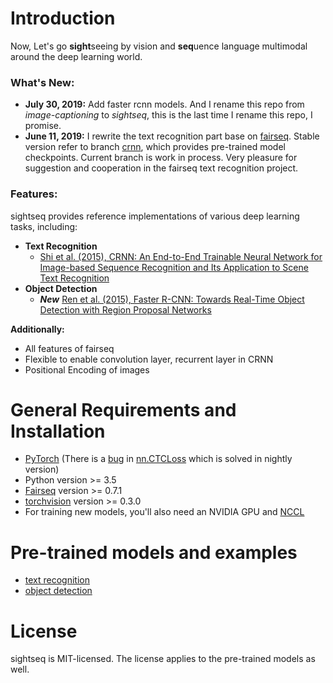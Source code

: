 # Introduction

Now, Let's go **sight**seeing by vision and **seq**uence language multimodal around the deep learning world.

### What's New:

- **July 30, 2019:** Add faster rcnn models. And I rename this repo from *image-captioning* to *sightseq*, this is the last time I rename this repo, I promise.
- **June 11, 2019:** I rewrite the text recognition part base on [fairseq](https://github.com/pytorch/fairseq). Stable version refer to branch [crnn](https://github.com/zhiqwang/image-captioning/tree/crnn), which provides pre-trained model checkpoints. Current branch is work in process. Very pleasure for suggestion and cooperation in the fairseq text recognition project.

### Features:
sightseq provides reference implementations of various deep learning tasks, including:

- **Text Recognition**
  - [Shi et al. (2015), CRNN: An End-to-End Trainable Neural Network for Image-based Sequence Recognition and Its Application to Scene Text Recognition](https://arxiv.org/abs/1507.05717)
- **Object Detection**
  - **_New_** [Ren et al. (2015), Faster R-CNN: Towards Real-Time Object Detection with Region Proposal Networks](https://arxiv.org/abs/1506.01497)

**Additionally:**
- All features of fairseq
- Flexible to enable convolution layer, recurrent layer in CRNN
- Positional Encoding of images

# General Requirements and Installation
- [PyTorch](http://pytorch.org/) (There is a [bug](https://github.com/pytorch/pytorch/pull/21244) in [nn.CTCLoss](https://pytorch.org/docs/master/nn.html#ctcloss) which is solved in nightly version)
- Python version >= 3.5
- [Fairseq](https://github.com/pytorch/fairseq) version >= 0.7.1
- [torchvision](https://github.com/pytorch/vision) version >= 0.3.0
- For training new models, you'll also need an NVIDIA GPU and [NCCL](https://github.com/NVIDIA/nccl)

# Pre-trained models and examples
- [text recognition](examples/text_recognition)
- [object detection](examples/object_detection)

# License
sightseq is MIT-licensed.
The license applies to the pre-trained models as well.
